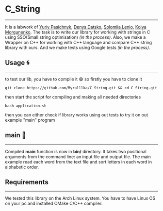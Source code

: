 # C_String
---
It is a labwork of [Yuriy Pasichnyk](https://github.com/Fenix-125), [Denys Datsko](https://github.com/ddatsko), [Solomiia Lenio](https://github.com/sol4ik), [Kolya Morgunenko](https://github.com/Myralllka). The task is to write our library for working with strings in C using SSO(Small string optimisation) _(in the process)_. Also, we make a Wrapper on C++ for working with C++ language and compare C++ string library with ours. And we make tests using Google tests _(in the process)_.

## Usage :cyclone:
---
to test our lib, you have to compile it :smile:
so firstly you have to clone it
```
git clone https://github.com/Myralllka/C_String.git && cd C_String.git
```
then start the script for compiling and making all needed directories
```
bash application.sh
```
then you can either check if library works using out tests to try it on out example "main" program
## main :eyes:
---
Compiled **main** function is now in **bin/** directory.
It takes two positional arguments from the command line: an input file and output file. 
The main example read each word from the text file and sort letters in each word in alphabetic order.
## Requirements
---
We tested this library on the Arch Linux system.
You have to have Linux OS on your pc and installed CMake C/C++ compiler.